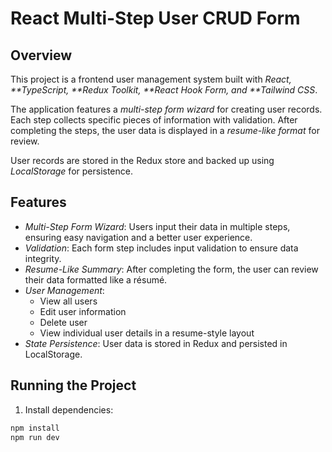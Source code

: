 # React Multi-Step User CRUD Form

## Overview

This project is a frontend user management system built with _React, **TypeScript, **Redux Toolkit, **React Hook Form, and **Tailwind CSS_.

The application features a _multi-step form wizard_ for creating user records. Each step collects specific pieces of information with validation. After completing the steps, the user data is displayed in a _resume-like format_ for review.

User records are stored in the Redux store and backed up using _LocalStorage_ for persistence.

## Features

- _Multi-Step Form Wizard_: Users input their data in multiple steps, ensuring easy navigation and a better user experience.
- _Validation_: Each form step includes input validation to ensure data integrity.
- _Resume-Like Summary_: After completing the form, the user can review their data formatted like a résumé.
- _User Management_:
  - View all users
  - Edit user information
  - Delete user
  - View individual user details in a resume-style layout
- _State Persistence_: User data is stored in Redux and persisted in LocalStorage.

## Running the Project

1. Install dependencies:

```bash
npm install
npm run dev
```
